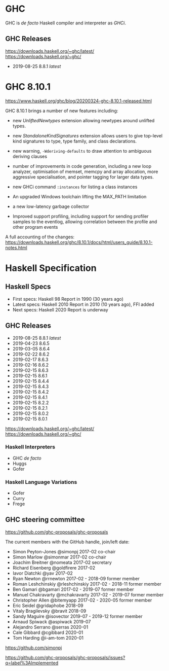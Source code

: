 # GHC

GHC is *de facto* Haskell compiler and interpreter as *GHCi*.

## GHC Releases

https://downloads.haskell.org/~ghc/latest/
https://downloads.haskell.org/~ghc/

- 2019-08-25 8.8.1 *latest*


# GHC 8.10.1

https://www.haskell.org/ghc/blog/20200324-ghc-8.10.1-released.html

GHC 8.10.1 brings a number of new features including:

- new *UnliftedNewtypes* extension allowing newtypes around unlifted types.
- new *StandaloneKindSignatures* extension allows users to give top-level kind signatures to type, type family, and class declarations.

- new warning, `-Wderiving-defaults` to draw attention to ambiguous deriving clauses

- number of improvements in code generation, including a new loop analyzer, optimisation of memset, memcpy and array allocation, more aggressive specialisation, and pointer tagging for larger data types.

- new GHCi command `:instances` for listing a class instances

- An upgraded Windows toolchain lifting the MAX_PATH limitation

- a new low-latency garbage collector

- Improved support profiling, including support for sending profiler samples to the eventlog, allowing correlation between the profile and other program events

A full accounting of the changes:
https://downloads.haskell.org/ghc/8.10.1/docs/html/users_guide/8.10.1-notes.html


# Haskell Specification


## Haskell Specs
- First specs:  Haskell 98   Report in 1990 (30 years ago)
- Latest specs: Haskell 2010 Report in 2010 (10 years ago), FFI added
- Next specs:   Haskell 2020 Report is underway


## GHC Releases

- 2019-08-25 8.8.1 *latest*
- 2019-04-23 8.6.5
- 2019-03-05 8.6.4
- 2019-02-22 8.6.2
- 2019-02-17 8.6.3
- 2019-02-16 8.6.2
- 2019-02-15 8.6.3
- 2019-02-15 8.6.1
- 2019-02-15 8.4.4
- 2019-02-15 8.4.3
- 2019-02-15 8.4.2
- 2019-02-15 8.4.1
- 2019-02-15 8.2.2
- 2019-02-15 8.2.1
- 2019-02-15 8.0.2
- 2019-02-15 8.0.1

https://downloads.haskell.org/~ghc/latest/
https://downloads.haskell.org/~ghc/


### Haskell Interpreters
- GHC *de facto*
- Huggs
- Gofer

### Haskell Language Variations
- Gofer
- Curry
- Frege



## GHC steering committee

https://github.com/ghc-proposals/ghc-proposals


The current members with the GitHub handle, join/left date:

* Simon Peyton-Jones    @simonpj        2017-02             co-chair
* Simon Marlow          @simonmar       2017-02             co-chair
* Joachim Breitner      @nomeata        2017-02             secretary
* Richard Eisenberg     @goldfirere     2017-02
* Iavor Diatchki        @yav            2017-02
* Ryan Newton           @rrnewton       2017-02 - 2018-09   former member
* Roman Leshchinskiy    @rleshchinskiy  2017-02 - 2018-11   former member
* Ben Gamari            @bgamari        2017-02 - 2019-07   former member
* Manuel Chakravarty    @mchakravarty   2017-02 - 2019-07   former member
* Christopher Allen     @bitemyapp      2017-02 - 2020-05   former member
* Eric Seidel           @gridaphobe     2018-09
* Vitaly Bragilevsky    @bravit         2018-09
* Sandy Maguire         @isovector      2019-07 - 2019-12   former member
* Arnaud Spiwack        @aspiwack       2019-07
* Alejandro Serrano     @serras         2020-01
* Cale Gibbard          @cgibbard       2020-01
* Tom Harding           @i-am-tom       2020-01

https://github.com/simonpj


https://github.com/ghc-proposals/ghc-proposals/issues?q=label%3AImplemented
